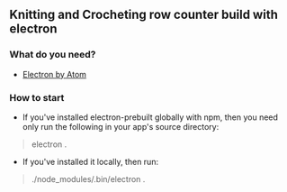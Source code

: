 ## Knitting and Crocheting row counter build with electron

### What do you need?
* [Electron by Atom](http://electron.atom.io/#get-started)

### How to start
* If you've installed electron-prebuilt globally with npm, then you need only run the following in your app's source directory:


> electron .

* If you've installed it locally, then run:

> ./node_modules/.bin/electron .
